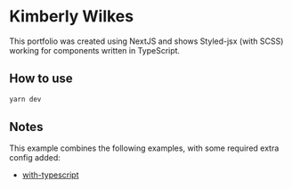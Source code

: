 # Kimberly Wilkes

This portfolio was created using NextJS and shows Styled-jsx (with SCSS) working for components written in TypeScript.

## How to use
```bash
yarn dev
```

## Notes

This example combines the following examples, with some required extra config added:

- [with-typescript](https://github.com/vercel/next.js/tree/canary/examples/with-typescript)

